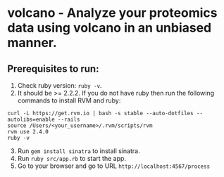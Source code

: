 # volcano - Analyze your proteomics data using volcano in an unbiased manner.

## Prerequisites to run:

1. Check ruby version: `ruby -v`.
2. It should be >= 2.2.2. If you do not have ruby then run the following commands to install RVM and ruby:
```
curl -L https://get.rvm.io | bash -s stable --auto-dotfiles --autolibs=enable --rails
source /Users/<your_username>/.rvm/scripts/rvm
rvm use 2.4.0
ruby -v
```
3. Run `gem install sinatra` to install sinatra.
4. Run `ruby src/app.rb` to start the app.
5. Go to your browser and go to URL `http://localhost:4567/process`